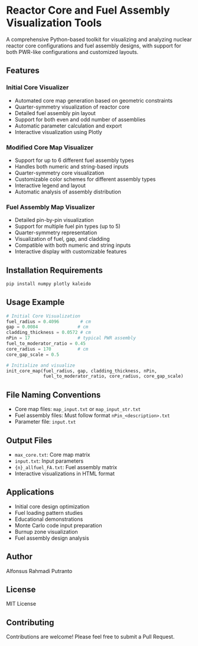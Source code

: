 # Reactor Core and Fuel Assembly Visualization Tools

A comprehensive Python-based toolkit for visualizing and analyzing nuclear reactor core configurations and fuel assembly designs, with support for both PWR-like configurations and customized layouts.

## Features

### Initial Core Visualizer
- Automated core map generation based on geometric constraints
- Quarter-symmetry visualization of reactor core
- Detailed fuel assembly pin layout
- Support for both even and odd number of assemblies
- Automatic parameter calculation and export
- Interactive visualization using Plotly

### Modified Core Map Visualizer
- Support for up to 6 different fuel assembly types
- Handles both numeric and string-based inputs
- Quarter-symmetry core visualization
- Customizable color schemes for different assembly types
- Interactive legend and layout
- Automatic analysis of assembly distribution

### Fuel Assembly Map Visualizer
- Detailed pin-by-pin visualization
- Support for multiple fuel pin types (up to 5)
- Quarter-symmetry representation
- Visualization of fuel, gap, and cladding
- Compatible with both numeric and string inputs
- Interactive display with customizable features

## Installation Requirements

```bash
pip install numpy plotly kaleido
```

## Usage Example

```python
# Initial Core Visualization
fuel_radius = 0.4096        # cm
gap = 0.0084               # cm
cladding_thickness = 0.0572 # cm
nPin = 17                  # typical PWR assembly
fuel_to_moderator_ratio = 0.45
core_radius = 170          # cm
core_gap_scale = 0.5

# Initialize and visualize
init_core_map(fuel_radius, gap, cladding_thickness, nPin, 
              fuel_to_moderator_ratio, core_radius, core_gap_scale)
```

## File Naming Conventions
- Core map files: `map_input.txt` or `map_input_str.txt`
- Fuel assembly files: Must follow format `nPin_<description>.txt`
- Parameter file: `input.txt`

## Output Files
- `max_core.txt`: Core map matrix
- `input.txt`: Input parameters
- `{n}_allfuel_FA.txt`: Fuel assembly matrix
- Interactive visualizations in HTML format

## Applications
- Initial core design optimization
- Fuel loading pattern studies
- Educational demonstrations
- Monte Carlo code input preparation
- Burnup zone visualization
- Fuel assembly design analysis

## Author
Alfonsus Rahmadi Putranto

## License
MIT License

## Contributing
Contributions are welcome! Please feel free to submit a Pull Request.
